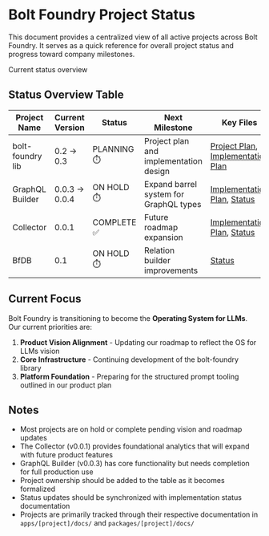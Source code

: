 # Bolt Foundry Project Status

This document provides a centralized view of all active projects across Bolt
Foundry. It serves as a quick reference for overall project status and progress
toward company milestones.

Current status overview

## Status Overview Table

| Project Name     | Current Version | Status      | Next Milestone                         | Key Files                                                                                                                                  | Owner |
| ---------------- | --------------- | ----------- | -------------------------------------- | ------------------------------------------------------------------------------------------------------------------------------------------ | ----- |
| bolt-foundry lib | 0.2 → 0.3       | PLANNING ⏱️ | Project plan and implementation design | [Project Plan](/packages/bolt-foundry/docs/project-plan.md), [Implementation Plan](/packages/bolt-foundry/docs/0.3/implementation-plan.md) | -     |
| GraphQL Builder  | 0.0.3 → 0.0.4   | ON HOLD ⏱️  | Expand barrel system for GraphQL types | [Implementation Plan](/apps/bfDb/docs/0.3/implementation-plan.md), [Status](/apps/bfDb/docs/status.md)                                     | -     |
| Collector        | 0.0.1           | COMPLETE ✅ | Future roadmap expansion               | [Implementation Plan](/apps/collector/docs/0.1/implementation-plan.md), [Status](/apps/collector/docs/status.md)                           | -     |
| BfDB             | 0.1             | ON HOLD ⏱️  | Relation builder improvements          | [Status](/apps/bfDb/docs/backlog.md)                                                                                                       | -     |

## Current Focus

Bolt Foundry is transitioning to become the **Operating System for LLMs**. Our
current priorities are:

1. **Product Vision Alignment** - Updating our roadmap to reflect the OS for
   LLMs vision
2. **Core Infrastructure** - Continuing development of the bolt-foundry library
3. **Platform Foundation** - Preparing for the structured prompt tooling
   outlined in our product plan

## Notes

- Most projects are on hold or complete pending vision and roadmap updates
- The Collector (v0.0.1) provides foundational analytics that will expand with
  future product features
- GraphQL Builder (v0.0.3) has core functionality but needs completion for full
  production use
- Project ownership should be added to the table as it becomes formalized
- Status updates should be synchronized with implementation status documentation
- Projects are primarily tracked through their respective documentation in
  `apps/[project]/docs/` and `packages/[project]/docs/`
